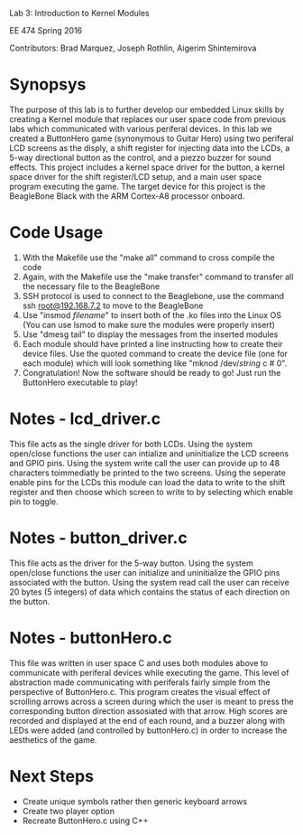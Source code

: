 Lab 3: Introduction to Kernel Modules

EE 474 Spring 2016

Contributors: Brad Marquez, Joseph Rothlin, Aigerim Shintemirova

# Synopsys
The purpose of this lab is to further develop our embedded Linux skills by
creating a Kernel module that replaces our user space code from previous labs
which communicated with various periferal devices. In this lab we
created a ButtonHero game (synonymous to Guitar Hero) using two periferal LCD
screens as the disply, a shift register for injecting data into the LCDs, a
5-way directional button as the control, and a piezzo buzzer for sound effects.
This project includes a kernel space driver for the button, a kernel space
driver for the shift register/LCD setup, and a main user space program
executing the game. The target device for this project is the BeagleBone
Black with the ARM Cortex-A8 processor onboard.

# Code Usage
1. With the Makefile use the "make all" command to cross compile the code
2. Again, with the Makefile use the "make transfer" command to transfer all
   the necessary file to the BeagleBone
3. SSH protocol is used to connect to the Beaglebone, use the command
   ssh root@192.168.7.2 to move to the BeagleBone
4. Use "insmod *filename*" to insert both of the .ko files into the Linux OS
   (You can use lsmod to make sure the modules were properly insert)
5. Use "dmesg tail" to display the messages from the inserted modules
6. Each module should have printed a line instructing how to create their
   device files. Use the quoted command to create the device file (one for
   each module) which will look something like "mknod /dev/*string* c # 0".
7. Congratulation! Now the software should be ready to go! Just run the
   ButtonHero executable to play!
	
# Notes - lcd\_driver.c
This file acts as the single driver for both LCDs. Using the system open/close
functions the user can intialize and uninitialize the LCD screens and GPIO
pins. Using the system write call the user can provide up to 48 characters
toimmediatly be printed to the two screens. Using the seperate enable
pins for the LCDs this module can load the data to write to the shift
register and then choose which screen to write to by selecting which
enable pin to toggle.

# Notes - button\_driver.c
This file acts as the driver for the 5-way button. Using the system open/close
functions the user can initialize and uninitialize the GPIO pins associated
with the button. Using the system read call the user can receive 20 bytes
(5 integers) of data which contains the status of each direction on the button.

# Notes - buttonHero.c
This file was written in user space C and uses both modules above to
communicate with periferal devices while executing the game. This level
of abstraction made communicating with periferals fairly simple from
the perspective of ButtonHero.c. This program creates the visual effect
of scrolling arrows across a screen during which the user is meant to
press the corresponding button direction assosiated with that arrow. High
scores are recorded and displayed at the end of each round, and a buzzer
along with LEDs were added (and controlled by buttonHero.c) in order to
increase the aesthetics of the game.

# Next Steps
- Create unique symbols rather then generic keyboard arrows
- Create two player option
- Recreate ButtonHero.c using C++
